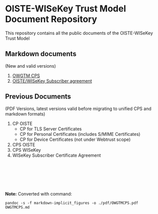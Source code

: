 # OISTE-WISeKey Trust Model Document Repository

This repository contains all the public documents of the OISTE-WISeKey Trust Model

## Markdown documents
(New and valid versions)

1. [OWGTM CPS](https://github.com/OISTE/repository/blob/main/OWGTMCPS.md)
2. [OISTE/WISeKey Subscriber agreement](https://github.com/OISTE/repository/blob/main/SUBSCRIBERAGREEMENT.md)

## Previous Documents
(PDF Versions, latest versions valid before migrating to unified CPS and markdown formats)

1. CP OISTE
   - CP for TLS Server Certificates
   - CP for Personal Certificates (includes S/MIME Certificates)
   - CP for Device Certificates (not under Webtrust scope)
2. CPS OISTE
3. CPS WISeKey
4. WISeKey Subscriber Certificate Agreement

&nbsp;


&nbsp;


&nbsp;


**Note:**
    Converted with command:

    pandoc -s -f markdown-implicit_figures -o ./pdf/OWGTMCPS.pdf OWGTMCPS.md

<END>
